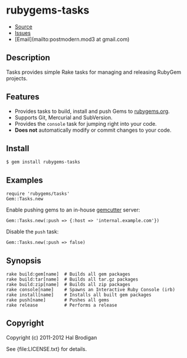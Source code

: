 # rubygems-tasks

* [Source](https://github.com/ruby-ore/rubygems-tasks)
* [Issues](https://github.com/ruby-ore/rubygems-tasks/issues)
* [Email](mailto:postmodern.mod3 at gmail.com)

## Description

Tasks provides simple Rake tasks for managing and releasing RubyGem projects.

## Features

* Provides tasks to build, install and push Gems to
  [rubygems.org](https://rubygems.org/).
* Supports Git, Mercurial and SubVersion.
* Provides the `console` task for jumping right into your code.
* **Does not** automatically modify or commit changes to your code.

## Install

    $ gem install rubygems-tasks

## Examples

    require 'rubygems/tasks'
    Gem::Tasks.new

Enable pushing gems to an in-house
[gemcutter](https://github.com/rubygems/gemcutter#readme) server:

    Gem::Tasks.new(:push => {:host => 'internal.example.com'})

Disable the `push` task:

    Gem::Tasks.new(:push => false)

## Synopsis

    rake build:gem[name]  # Builds all gem packages
    rake build:tar[name]  # Builds all tar.gz packages
    rake build:zip[name]  # Builds all zip packages
    rake console[name]    # Spawns an Interactive Ruby Console (irb)
    rake install[name]    # Installs all built gem packages
    rake push[name]       # Pushes all gems
    rake release          # Performs a release

## Copyright

Copyright (c) 2011-2012 Hal Brodigan

See {file:LICENSE.txt} for details.
